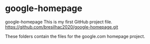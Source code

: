 # google-homepage
google-homepage
This is my first GitHub project file.
https://github.com/bresilhac2020/google-homepage.git


These folders contain the files for the google.com homepage project.
